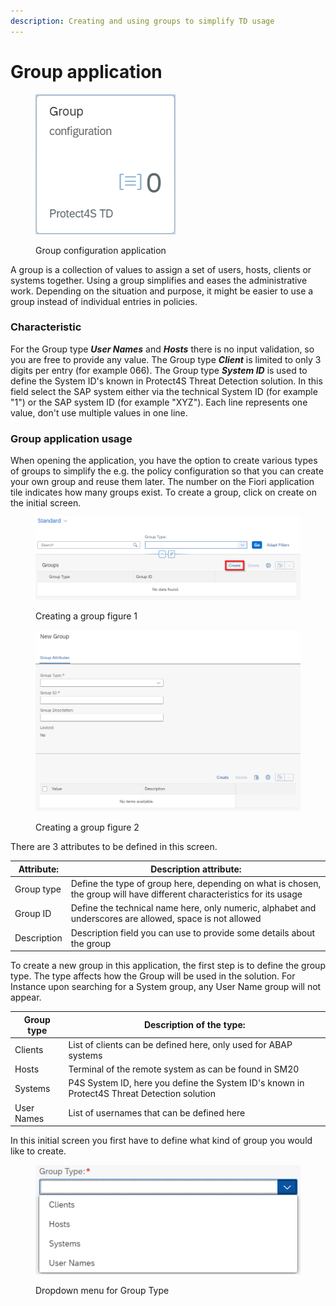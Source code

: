 ```yaml
---
description: Creating and using groups to simplify TD usage
---
```


# Group application



<div align="left">

<figure><img src="../.gitbook/assets/image (2) (1) (2).png" alt=""><figcaption><p>Group configuration application</p></figcaption></figure>

</div>

A group is a collection of values to assign a set of users, hosts, clients or systems together. Using a group simplifies and eases the administrative work. Depending on the situation and purpose, it might be easier to use a group instead of individual entries in policies.

### Characteristic

For the Group type _**User Names**_ and _**Hosts**_ there is no input validation, so you are free to provide any value. The Group type _**Client**_ is limited to only 3 digits per entry (for example 066). The Group type _**System ID**_ is used to define the System ID's known in Protect4S Threat Detection solution. In this field select the SAP system either via the technical System ID (for example "1") or the SAP system ID (for example "XYZ"). Each line represents one value, don't use multiple values in one line.

### Group application usage

When opening the application, you have the option to create various types of groups to simplify the e.g. the policy configuration so that you can create your own group and reuse them later. The number on the Fiori application tile indicates how many groups exist. To create a group, click on create on the initial screen.

<figure><img src="../.gitbook/assets/image (1) (1) (2).png" alt=""><figcaption><p>Creating a group figure 1</p></figcaption></figure>

<figure><img src="../.gitbook/assets/image (38).png" alt=""><figcaption><p>Creating a group figure 2</p></figcaption></figure>

There are 3 attributes to be defined in this screen.



| Attribute:  | Description attribute:                                                                                                  |
| ----------- | ----------------------------------------------------------------------------------------------------------------------- |
| Group type  | Define the type of group here, depending on what is chosen, the group will have different characteristics for its usage |
| Group ID    | Define the technical name here, only numeric, alphabet and underscores are allowed, space is not allowed                |
| Description | Description field you can use to provide some details about the group                                                   |

To create a new group in this application, the first step is to define the group type. The type affects how the Group will be used in the solution. For Instance upon searching for a System group, any User Name group will not appear.



| Group type | Description of the type:                                                                    |
| ---------- | ------------------------------------------------------------------------------------------- |
| Clients    | List of clients can be defined here, only used for ABAP systems                             |
| Hosts      | Terminal of the remote system as can be found in SM20                                       |
| Systems    | P4S System ID, here you define the System ID's known in Protect4S Threat Detection solution |
| User Names | List of usernames that can be defined here                                                  |

In this initial screen you first have to define what kind of group you would like to create.



<div align="left">

<figure><img src="../.gitbook/assets/image (28).png" alt=""><figcaption><p>Dropdown menu for Group Type</p></figcaption></figure>

</div>

